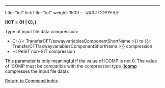 ---
title: "ict"
linkTitle: "ict"
weight: 1500
---#### COPYFILE

****[ICT = {H &#124; C},]****

Type of input file data compression:

* C: {{< TransferCFT/axwayvariablesComponentShortName >}} to {{< TransferCFT/axwayvariablesComponentShortName >}}
    compression
* H: PeSIT non-SIT
    compression

This parameter is only meaningful if the value of ICOMP is not 0. The
value of ICOMP must be compatible with the compression type (****[icomp](../icomp)****
compresses the input file data).

[Return to Command index](../../)
